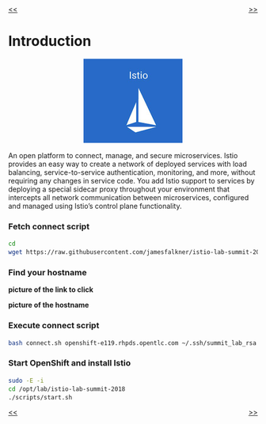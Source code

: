 <div>
 <div style="float: left"><a href="../README.md"><span><<</span></a></div>
<div style="float: right"><a href="./01-basic-routing.md"><span>>></span></a></div>
<div>
<br/>

# Introduction

<p align="center">
<a href="https://istio.io"><img src="imgs/istio-logo.png" alt="Istio"/></a></p> 

An open platform to connect, manage, and secure microservices. Istio provides an easy way to create a network of deployed services with load balancing, service-to-service authentication, monitoring, and more, without requiring any changes in service code. You add Istio support to services by deploying a special sidecar proxy throughout your environment that intercepts all network communication between microservices, configured and managed using Istio’s control plane functionality.

### Fetch connect script
```sh
cd
wget https://raw.githubusercontent.com/jamesfalkner/istio-lab-summit-2018/master/scripts/connect.sh
```

### Find your hostname

**picture of the link to click**

**picture of the hostname**

### Execute connect script
```sh
bash connect.sh openshift-e119.rhpds.opentlc.com ~/.ssh/summit_lab_rsa
```

### Start OpenShift and install Istio
```sh
sudo -E -i
cd /opt/lab/istio-lab-summit-2018
./scripts/start.sh
```
<div>
 <div style="float: left"><a href="../README.md"><span><<</span></a></div>
<div style="float: right"><a href="./01-basic-routing.md"><span>>></span></a></div>
<div>
